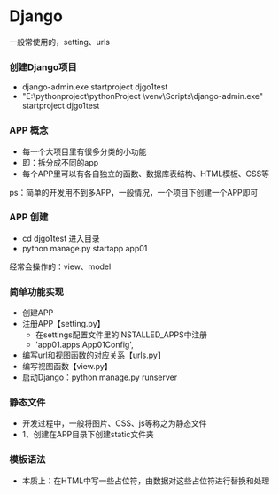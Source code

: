 # Django


一般常使用的，setting、urls

### 创建Django项目

- django-admin.exe startproject djgo1test
- "E:\pythonproject\pythonProject
\venv\Scripts\django-admin.exe" startproject djgo1test

### APP 概念

- 每一个大项目里有很多分类的小功能
- 即：拆分成不同的app
- 每个APP里可以有各自独立的函数、数据库表结构、HTML模板、CSS等

ps：简单的开发用不到多APP，一般情况，一个项目下创建一个APP即可

### APP 创建

- cd djgo1test  进入目录
- python manage.py startapp app01

经常会操作的：view、model

### 简单功能实现

- 创建APP
- 注册APP【setting.py】
    - 在settings配置文件里的INSTALLED_APPS中注册
    - 'app01.apps.App01Config',
- 编写url和视图函数的对应关系【urls.py】
- 编写视图函数【view.py】
- 启动Django：python manage.py runserver


### 静态文件

- 开发过程中，一般将图片、CSS、js等称之为静态文件
- 1、创建在APP目录下创建static文件夹

### 模板语法

- 本质上：在HTML中写一些占位符，由数据对这些占位符进行替换和处理

